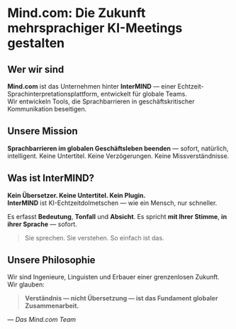# Mind.com: Die Zukunft mehrsprachiger KI-Meetings gestalten

## Wer wir sind

**Mind.com** ist das Unternehmen hinter **InterMIND** — einer Echtzeit-Sprachinterpretationsplattform, entwickelt für globale Teams.  
Wir entwickeln Tools, die Sprachbarrieren in geschäftskritischer Kommunikation beseitigen.

## Unsere Mission

**Sprachbarrieren im globalen Geschäftsleben beenden** — sofort, natürlich, intelligent.
Keine Untertitel. Keine Verzögerungen. Keine Missverständnisse.

## Was ist InterMIND?

**Kein Übersetzer. Keine Untertitel. Kein Plugin.**  
**InterMIND** ist KI-Echtzeitdolmetschen — wie ein Mensch, nur schneller.

Es erfasst **Bedeutung**, **Tonfall** und **Absicht**.
Es spricht **mit Ihrer Stimme**, **in ihrer Sprache** — sofort.

> Sie sprechen. Sie verstehen. So einfach ist das.

## Unsere Philosophie

Wir sind Ingenieure, Linguisten und Erbauer einer grenzenlosen Zukunft.
Wir glauben:

> **Verständnis — nicht Übersetzung — ist das Fundament globaler Zusammenarbeit.**

— _Das Mind.com Team_